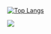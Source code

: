 [![Top Langs](https://github-readme-stats.vercel.app/api/top-langs/?username=leolucena22&layout=compact)](https://github.com/leolucena22/github-readme-stats)

<a href="https://www.instagram.com/leolucena22" alt="Instagram" target="_blank">
  <img src="https://img.shields.io/badge/-Instagram-DF0174?style=for-the-badge&labelColor=DF0174&logo=instagram&logoColor=white&link=https://www.instagram.com/leolucena22">
</a>


